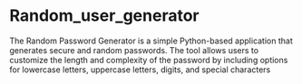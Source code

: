 # Random_user_generator
The Random Password Generator is a simple Python-based application that generates secure and random passwords. The tool allows users to customize the length and complexity of the password by including options for lowercase letters, uppercase letters, digits, and special characters
